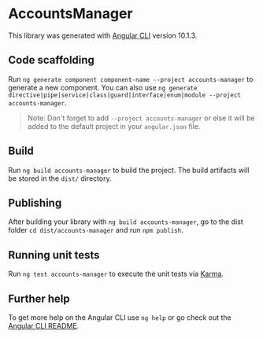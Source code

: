 # AccountsManager

This library was generated with [Angular CLI](https://github.com/angular/angular-cli) version 10.1.3.

## Code scaffolding

Run `ng generate component component-name --project accounts-manager` to generate a new component. You can also use `ng generate directive|pipe|service|class|guard|interface|enum|module --project accounts-manager`.
> Note: Don't forget to add `--project accounts-manager` or else it will be added to the default project in your `angular.json` file. 

## Build

Run `ng build accounts-manager` to build the project. The build artifacts will be stored in the `dist/` directory.

## Publishing

After building your library with `ng build accounts-manager`, go to the dist folder `cd dist/accounts-manager` and run `npm publish`.

## Running unit tests

Run `ng test accounts-manager` to execute the unit tests via [Karma](https://karma-runner.github.io).

## Further help

To get more help on the Angular CLI use `ng help` or go check out the [Angular CLI README](https://github.com/angular/angular-cli/blob/master/README.md).
